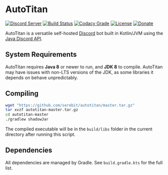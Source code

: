 # AutoTitan
[![Discord Server](https://discordapp.com/api/guilds/279777865434660865/widget.png?style=shield)](https://goo.gl/RGvvbM)
[![Build Status](https://travis-ci.org/serebit/autotitan.svg?branch=master)](https://goo.gl/0Gm2gy)
[![Codacy Grade](https://img.shields.io/codacy/grade/4d9ef218ebde4807bb58d6aba7a61772.svg)](https://app.codacy.com/app/serebit/LoggerKt)
[![License](https://img.shields.io/github/license/serebit/loggerkt.svg)](https://github.com/serebit/loggerkt/tree/master/LICENSE.md)
[![Donate](https://img.shields.io/badge/Donate-PayPal-blue.svg)](https://goo.gl/OWpJxJ)

AutoTitan is a versatile self-hosted [Discord](https://discordapp.com) bot built in Kotlin/JVM using the 
[Java Discord API](https://github.com/DV8FromTheWorld/JDA). 

## System Requirements
AutoTitan requires **Java 8** or newer to run, and **JDK 8** to compile. AutoTitan may have issues with non-LTS 
versions of the JDK, as some libraries it depends on behave unpredictably.

## Compiling
```bash
wget "https://github.com/serebit/autotitan/master.tar.gz"
tar xvzf autotitan-master.tar.gz
cd autotitan-master
./gradlew shadowJar
```
The compiled executable will be in the `build/libs` folder in the current directory after running this script.

## Dependencies
All dependencies are managed by Gradle. See `build.gradle.kts` for the full list.
